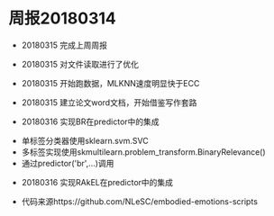 ﻿# 周报20180314

* 20180315 完成上周周报
* 20180315 对文件读取进行了优化
* 20180315 开始跑数据，MLKNN速度明显快于ECC
* 20180315 建立论文word文档，开始借鉴写作套路

* 20180316 实现BR在predictor中的集成
- 单标签分类器使用sklearn.svm.SVC
- 多标签实现使用skmultilearn.problem_transform.BinaryRelevance()
- 通过predictor('br',...)调用

* 20180316 实现RAkEL在predictor中的集成
- 代码来源https://github.com/NLeSC/embodied-emotions-scripts
